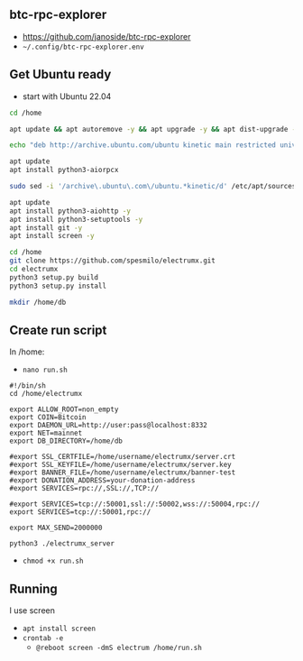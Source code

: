 ## btc-rpc-explorer

- https://github.com/janoside/btc-rpc-explorer
- `~/.config/btc-rpc-explorer.env`

## Get Ubuntu ready

- start with Ubuntu 22.04

```bash
cd /home

apt update && apt autoremove -y && apt upgrade -y && apt dist-upgrade -y

echo "deb http://archive.ubuntu.com/ubuntu kinetic main restricted universe multiverse" | sudo tee -a /etc/apt/sources.list

apt update
apt install python3-aiorpcx

sudo sed -i '/archive\.ubuntu\.com\/ubuntu.*kinetic/d' /etc/apt/sources.list

apt update
apt install python3-aiohttp -y
apt install python3-setuptools -y
apt install git -y
apt install screen -y

cd /home
git clone https://github.com/spesmilo/electrumx.git
cd electrumx
python3 setup.py build
python3 setup.py install

mkdir /home/db
```

## Create run script

In /home:

- `nano run.sh`

```
#!/bin/sh
cd /home/electrumx

export ALLOW_ROOT=non_empty
export COIN=Bitcoin
export DAEMON_URL=http://user:pass@localhost:8332
export NET=mainnet
export DB_DIRECTORY=/home/db

#export SSL_CERTFILE=/home/username/electrumx/server.crt
#export SSL_KEYFILE=/home/username/electrumx/server.key
#export BANNER_FILE=/home/username/electrumx/banner-test
#export DONATION_ADDRESS=your-donation-address
#export SERVICES=rpc://,SSL://,TCP://

#export SERVICES=tcp://:50001,ssl://:50002,wss://:50004,rpc://
export SERVICES=tcp://:50001,rpc://

export MAX_SEND=2000000

python3 ./electrumx_server
```

- `chmod +x run.sh`

## Running

I use screen

- `apt install screen`
- `crontab -e`
  - `@reboot screen -dmS electrum /home/run.sh`

